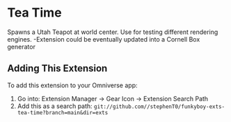 # Tea Time

Spawns a Utah Teapot at world center. Use for testing different rendering engines.
-Extension could be eventually updated into a Cornell Box generator


## Adding This Extension

To add this extension to your Omniverse app:
1. Go into: Extension Manager -> Gear Icon -> Extension Search Path
2. Add this as a search path: `git://github.com//stephenT0/funkyboy-exts-tea-time?branch=main&dir=exts`